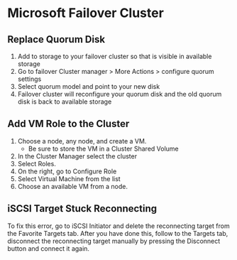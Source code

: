 # Microsoft Failover Cluster

## Replace Quorum Disk

1. Add to storage to your failover cluster so that is visible in available storage
2. Go to failover Cluster manager > More Actions > configure quorum settings
3. Select quorum model and point to your new disk
4. Failover cluster will reconfigure your quorum disk and the old quorum disk is back to available storage

## Add VM Role to the Cluster

1. Choose a node, any node, and create a VM.
      - Be sure to store the VM in a Cluster Shared Volume
2. In the Cluster Manager select the cluster 
3. Select Roles.
4. On the right, go to Configure Role
5. Select Virtual Machine from the list
6. Choose an available VM from a node. 

## iSCSI Target Stuck Reconnecting

To fix this error, go to iSCSI Initiator and delete the reconnecting target from the Favorite Targets tab. After you have done this, follow to the Targets tab, disconnect the reconnecting target manually by pressing the Disconnect button and connect it again.


